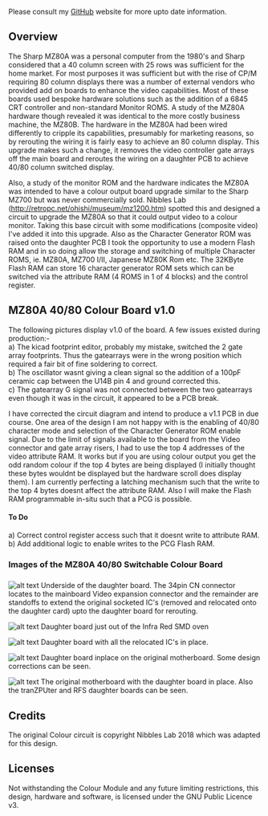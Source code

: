 Please consult my [GitHub](https://pdsmart.github.io) website for more upto date information.

## Overview

The Sharp MZ80A was a personal computer from the 1980's and Sharp considered that a 40 column screen with 25 rows was sufficient for the home market. For most purposes it was sufficient but with the rise of CP/M requiring 80 column displays there was a number of external vendors who provided add on boards to enhance the video capabilities. Most of these boards used bespoke hardware solutions such as the addition of a 6845 CRT controller and non-standard Monitor ROMS.  A study of the MZ80A hardware though revealed it was identical to the more costly business machine, the MZ80B. The hardware in the MZ80A had been wired differently to cripple its capabilities, presumably for marketing reasons, so by rerouting the wiring it is fairly easy to achieve an 80 column display. This upgrade makes such a change, it removes the video controller gate arrays off the main board and reroutes the wiring on a daughter PCB to achieve 40/80 column switched display.

Also, a study of the monitor ROM and the hardware indicates the MZ80A was intended to have a colour output board upgrade similar to the Sharp MZ700 but was never commercially sold. Nibbles Lab (http://retropc.net/ohishi/museum/mz1200.htm) spotted this and designed a circuit to upgrade the MZ80A so that it could output video to a colour monitor. Taking this base circuit with some modifications (composite video) I've added it into this upgrade. Also as the Character Generator ROM was raised onto the daughter PCB I took the opportunity to use a modern Flash RAM and in so doing allow the storage and switching of multiple Character ROMS, ie. MZ80A, MZ700 I/II, Japanese MZ80K Rom etc. The 32KByte Flash RAM can store 16 character generator ROM sets which can be switched via the attribute RAM (4 ROMS in 1 of 4 blocks) and the control register.



## MZ80A 40/80 Colour Board v1.0

The following pictures display v1.0 of the board. A few issues existed during production:-<br/>
a) The kicad footprint editor, probably my mistake, switched the 2 gate array footprints. Thus the gatearrays were in the wrong position which required a fair bit of fine soldering to correct.<br/>
b) The oscillator wasnt giving a clean signal so the addition of a 100pF ceramic cap between the U14B pin 4 and ground corrected this.<br/>
c) The gatearray G signal was not connected between the two gatearrays even though it was in the circuit, it appeared to be a PCB break.<br/>

I have corrected the circuit diagram and intend to produce a v1.1 PCB in due course. One area of the design I am not happy with is the enabling of 40/80 character mode and selection of the Character Generator ROM enable signal. Due to the limit of signals available to the board from the Video connector and gate array risers, I had to use the top 4 addresses of the video attribute RAM. It works but if you are using colour output you get the odd random colour if the top 4 bytes are being displayed (I initially thought these bytes wouldnt be displayed but the hardware scroll does display them). I am currently perfecting a latching mechanism such that the write to the top 4 bytes doesnt affect the attribute RAM. Also I will make the Flash RAM programmable in-situ such that a PCG is possible.

#### To Do
a) Correct control register access such that it doesnt write to attribute RAM.<br/>
b) Add additional logic to enable writes to the PCG Flash RAM.<br/>

### Images of the MZ80A 40/80 Switchable Colour Board
##### 

![alt text](https://github.com/pdsmart/MZ80A_80COLOUR/blob/master/docs/IMG_9675.jpg)
Underside of the daughter board. The 34pin CN connector locates to the mainboard Video expansion connector and the remainder are standoffs to extend the original socketed IC's (removed and relocated onto the daughter card) upto the daughter board for rerouting.

![alt text](https://github.com/pdsmart/MZ80A_80COLOUR/blob/master/docs/IMG_9671.jpg)
Daughter board just out of the Infra Red SMD oven

![alt text](https://github.com/pdsmart/MZ80A_80COLOUR/blob/master/docs/IMG_9674.jpg)
Daughter board with all the relocated IC's in place.

![alt text](https://github.com/pdsmart/MZ80A_80COLOUR/blob/master/docs/IMG_9678.jpg)
Daughter board inplace on the original motherboard. Some design corrections can be seen.

![alt text](https://github.com/pdsmart/MZ80A_80COLOUR/blob/master/docs/IMG_9680.jpg)
The original motherboard with the daughter board in place. Also the tranZPUter and RFS daughter boards can be seen.



## Credits

The original Colour circuit is copyright Nibbles Lab 2018 which was adapted for this design.



## Licenses

Not withstanding the Colour Module and any future limiting restrictions, this design, hardware and software, is licensed under the GNU Public Licence v3.


